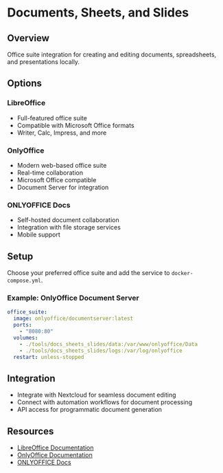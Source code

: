 # Documents, Sheets, and Slides

## Overview

Office suite integration for creating and editing documents, spreadsheets, and presentations locally.

## Options

### LibreOffice
- Full-featured office suite
- Compatible with Microsoft Office formats
- Writer, Calc, Impress, and more

### OnlyOffice
- Modern web-based office suite
- Real-time collaboration
- Microsoft Office compatible
- Document Server for integration

### ONLYOFFICE Docs
- Self-hosted document collaboration
- Integration with file storage services
- Mobile support

## Setup

Choose your preferred office suite and add the service to `docker-compose.yml`.

### Example: OnlyOffice Document Server

```yaml
office_suite:
  image: onlyoffice/documentserver:latest
  ports:
    - "8080:80"
  volumes:
    - ./tools/docs_sheets_slides/data:/var/www/onlyoffice/Data
    - ./tools/docs_sheets_slides/logs:/var/log/onlyoffice
  restart: unless-stopped
```

## Integration

- Integrate with Nextcloud for seamless document editing
- Connect with automation workflows for document processing
- API access for programmatic document generation

## Resources

- [LibreOffice Documentation](https://documentation.libreoffice.org/)
- [OnlyOffice Documentation](https://helpcenter.onlyoffice.com/)
- [ONLYOFFICE Docs](https://github.com/ONLYOFFICE/DocumentServer)

